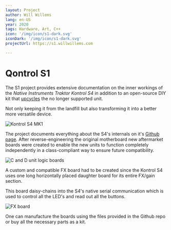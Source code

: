 ```yaml
---
layout: Project
author: Will Willems
lang: en-US
year: 2020
tags: Hardware, Art, C++
icon: '/img/icon/s1-dark.svg'
iconDark: '/img/icon/s1-dark.svg'
projectUrl: https://s1.willwillems.com

---
```


# Qontrol S1

The S1 project provides extensive documentation on the inner workings of the *Native Instruments Traktor Kontrol S4* in addition to an open-source DIY kit that [upcycles](https://www.merriam-webster.com/dictionary/upcycle) the no longer supported unit.

Not only keeping it from the landfill but also transforming it into a better more versatile device.

![Kontrol S4 MK1](https://djworx.com/wp-content/uploads/2020/05/native-instruments-kontrol-s4_6459357253_o-scaled.jpg)

The project documents everything about the S4's internals on it's [Github page](https://github.com/NickolasBoyer/KontrolS1). After reverse-engineering the original motherboard new aftermarket boards were created to enable the new units to function completely independently in a class-compliant way to ensure future compatibility.

![C and D unit logic boards](https://i.imgur.com/cFN0tMS.jpg)

A custom and compatible FX board had to be created since the Kontrol S4 uses one long horizontally placed daughter board for its entire FX/gain section.

This board daisy-chains into the S4's native serial communication which is used to control all the LED's and read out all the buttons.

![FX board](https://i.imgur.com/KMjDjyH.jpg)

One can manufacture the boards using the files provided in the Github repo or buy all the necessary parts as a kit.